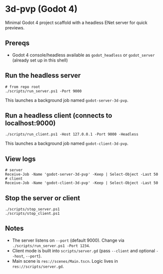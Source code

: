 # 3d-pvp (Godot 4)

Minimal Godot 4 project scaffold with a headless ENet server for quick previews.

## Prereqs
- Godot 4 console/headless available as `godot_headless` or `godot_server` (already set up in this shell)

## Run the headless server
```
# from repo root
./scripts/run_server.ps1 -Port 9000
```
This launches a background job named `godot-server-3d-pvp`.

## Run a headless client (connects to localhost:9000)
```
./scripts/run_client.ps1 -Host 127.0.0.1 -Port 9000 -Headless
```
This launches a background job named `godot-client-3d-pvp`.

## View logs
```
# server
Receive-Job -Name 'godot-server-3d-pvp' -Keep | Select-Object -Last 50
# client
Receive-Job -Name 'godot-client-3d-pvp' -Keep | Select-Object -Last 50
```

## Stop the server or client
```
./scripts/stop_server.ps1
./scripts/stop_client.ps1
```

## Notes
- The server listens on `--port` (default 9000). Change via `./scripts/run_server.ps1 -Port 1234`.
- Client mode is built into `scripts/server.gd` (pass `--client` and optional `--host`, `--port`).
- Main scene is `res://scenes/Main.tscn`. Logic lives in `res://scripts/server.gd`.
